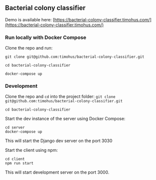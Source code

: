 ## Bacterial colony classifier

Demo is available here: [https://bacterial-colony-classifier.timohus.com/](https://bacterial-colony-classifier.timohus.com/)

### Run locally with Docker Compose
Clone the repo and run:

`git clone git@github.com:timohus/bacterial-colony-classifier.git`

`cd bacterial-colony-classifier`

`docker-compose up`

### Development

Clone the repo and `cd` into the project folder: 
`git clone git@github.com:timohus/bacterial-colony-classifier.git`

`cd bacterial-colony-classifier`

Start the dev instance of the server using Docker Compose:

```commandline
cd server
docker-compose up
```

This will start the Django dev server on the port 3030

Start the client using npm:
```commandline
cd client
npm run start
```
This will start development server on the port 3000.